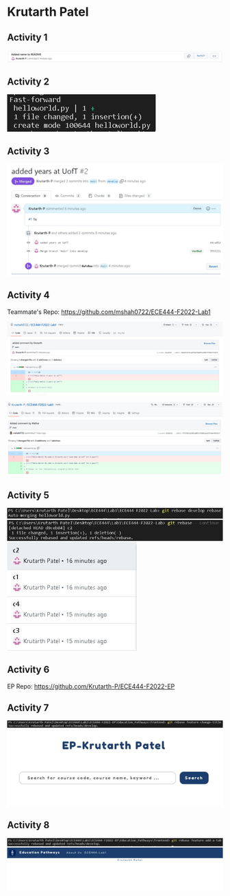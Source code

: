 # Krutarth Patel

## Activity 1
![Screenshot of Activity 1 commit](/images/activity1.jpg)

## Activity 2
![Screenshot of Activity 2 command](/images/activity2.jpg)

## Activity 3
![Screenshot of Activity 2 merge](/images/activity3.jpg)

## Activity 4
Teammate's Repo: https://github.com/mshah0722/ECE444-F2022-Lab1

![Screenshot of Activity 4 my commit](/images/activity4a.jpg)

![Screenshot of Activity 4 teammate's commit](/images/activity4b.jpg)

## Activity 5
![Screenshot of Activity 5 rebase](/images/rebase1.jpg)
![Screenshot of Activity 5 rebase](/images/rebase2.jpg)
![Screenshot of Activity 5 rebase](/images/rebase3.jpg)

## Activity 6
EP Repo: https://github.com/Krutarth-P/ECE444-F2022-EP

## Activity 7
![Screenshot of Activity 7 command](/images/Activity7a.jpg)
![Screenshot of Activity 7 home page](/images/Activity7b.jpg)

## Activity 8
![Screenshot of Activity 8 command](/images/Activity8a.jpg)
![Screenshot of Activity 8 new tab page](/images/Activity8b.jpg)